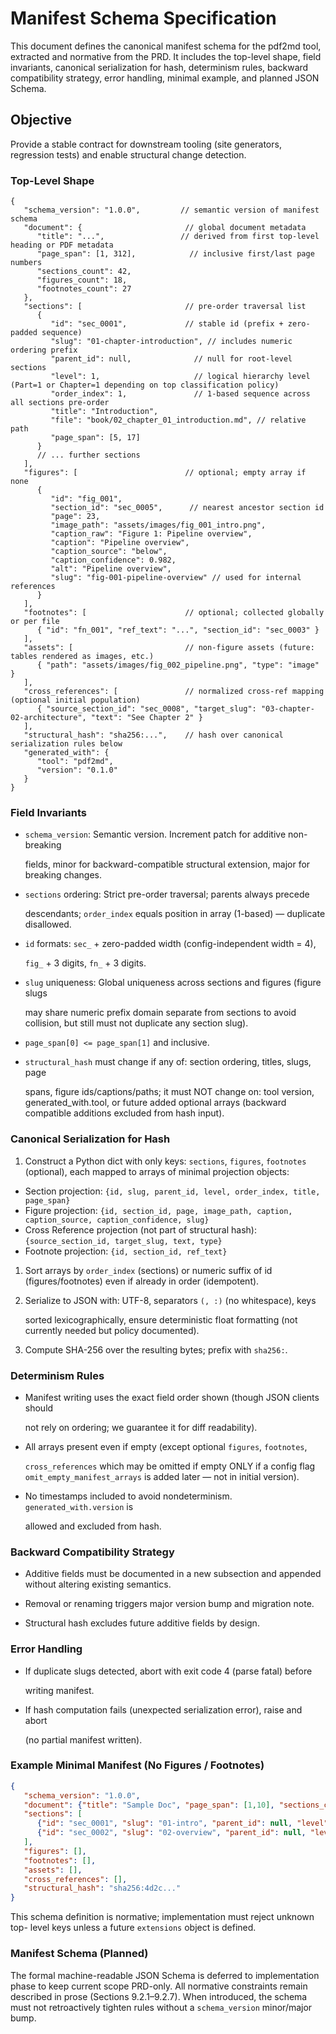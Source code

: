 # Manifest Schema Specification

<!-- markdownlint-disable  -->

This document defines the canonical manifest schema for the pdf2md tool,
extracted and normative from the PRD. It includes the top-level shape, field
invariants, canonical serialization for hash, determinism rules, backward
compatibility strategy, error handling, minimal example, and planned JSON
Schema.

## Objective

Provide a stable contract for downstream tooling (site generators, regression
tests) and enable structural change detection.

### Top-Level Shape

```jsonc
{
   "schema_version": "1.0.0",         // semantic version of manifest schema
   "document": {                       // global document metadata
      "title": "...",                 // derived from first top-level heading or PDF metadata
      "page_span": [1, 312],            // inclusive first/last page numbers
      "sections_count": 42,
      "figures_count": 18,
      "footnotes_count": 27
   },
   "sections": [                       // pre-order traversal list
      {
         "id": "sec_0001",             // stable id (prefix + zero-padded sequence)
         "slug": "01-chapter-introduction", // includes numeric ordering prefix
         "parent_id": null,              // null for root-level sections
         "level": 1,                     // logical hierarchy level (Part=1 or Chapter=1 depending on top classification policy)
         "order_index": 1,               // 1-based sequence across all sections pre-order
         "title": "Introduction",
         "file": "book/02_chapter_01_introduction.md", // relative path
         "page_span": [5, 17]
      }
      // ... further sections
   ],
   "figures": [                        // optional; empty array if none
      {
         "id": "fig_001",
         "section_id": "sec_0005",      // nearest ancestor section id
         "page": 23,
         "image_path": "assets/images/fig_001_intro.png",
         "caption_raw": "Figure 1: Pipeline overview",
         "caption": "Pipeline overview",
         "caption_source": "below",
         "caption_confidence": 0.982,
         "alt": "Pipeline overview",
         "slug": "fig-001-pipeline-overview" // used for internal references
      }
   ],
   "footnotes": [                      // optional; collected globally or per file
      { "id": "fn_001", "ref_text": "...", "section_id": "sec_0003" }
   ],
   "assets": [                         // non-figure assets (future: tables rendered as images, etc.)
      { "path": "assets/images/fig_002_pipeline.png", "type": "image" }
   ],
   "cross_references": [               // normalized cross-ref mapping (optional initial population)
      { "source_section_id": "sec_0008", "target_slug": "03-chapter-02-architecture", "text": "See Chapter 2" }
   ],
   "structural_hash": "sha256:...",    // hash over canonical serialization rules below
   "generated_with": {
      "tool": "pdf2md",
      "version": "0.1.0"
   }
}
```

### Field Invariants

- `schema_version`: Semantic version. Increment patch for additive non-breaking

  fields, minor for backward-compatible structural extension, major for breaking
  changes.

- `sections` ordering: Strict pre-order traversal; parents always precede

  descendants; `order_index` equals position in array (1-based) — duplicate
  disallowed.

- `id` formats: `sec_` + zero-padded width (config-independent width = 4),

  `fig_` + 3 digits, `fn_` + 3 digits.

- `slug` uniqueness: Global uniqueness across sections and figures (figure slugs

  may share numeric prefix domain separate from sections to avoid collision, but
  still must not duplicate any section slug).

- `page_span[0] <= page_span[1]` and inclusive.
- `structural_hash` must change if any of: section ordering, titles, slugs, page

  spans, figure ids/captions/paths; it must NOT change on: tool version,
  generated_with.tool, or future added optional arrays (backward compatible
  additions excluded from hash input).

### Canonical Serialization for Hash

1. Construct a Python dict with only keys: `sections`, `figures`, `footnotes` (optional),
   each mapped to arrays of minimal projection objects:

- Section projection: `{id, slug, parent_id, level, order_index, title, page_span}`
- Figure projection: `{id, section_id, page, image_path, caption, caption_source, caption_confidence, slug}`
- Cross Reference projection (not part of structural hash): `{source_section_id, target_slug, text, type}`
- Footnote projection: `{id, section_id, ref_text}`

1. Sort arrays by `order_index` (sections) or numeric suffix of id (figures/footnotes) even if already in order (idempotent).

1. Serialize to JSON with: UTF-8, separators `(, :)` (no whitespace), keys

   sorted lexicographically, ensure deterministic float formatting (not
   currently needed but policy documented).

1. Compute SHA-256 over the resulting bytes; prefix with `sha256:`.

### Determinism Rules

- Manifest writing uses the exact field order shown (though JSON clients should

  not rely on ordering; we guarantee it for diff readability).

- All arrays present even if empty (except optional `figures`, `footnotes`,

  `cross_references` which may be omitted if empty ONLY if a config flag
  `omit_empty_manifest_arrays` is added later — not in initial version).

- No timestamps included to avoid nondeterminism. `generated_with.version` is

  allowed and excluded from hash.

### Backward Compatibility Strategy

- Additive fields must be documented in a new subsection and appended without altering existing semantics.

- Removal or renaming triggers major version bump and migration note.
- Structural hash excludes future additive fields by design.

### Error Handling

- If duplicate slugs detected, abort with exit code 4 (parse fatal) before

  writing manifest.

- If hash computation fails (unexpected serialization error), raise and abort

  (no partial manifest written).

### Example Minimal Manifest (No Figures / Footnotes)

```json
{
   "schema_version": "1.0.0",
   "document": {"title": "Sample Doc", "page_span": [1,10], "sections_count": 2, "figures_count": 0, "footnotes_count": 0},
   "sections": [
      {"id": "sec_0001", "slug": "01-intro", "parent_id": null, "level": 1, "order_index": 1, "title": "Intro", "page_span": [1,2]},
      {"id": "sec_0002", "slug": "02-overview", "parent_id": null, "level": 1, "order_index": 2, "title": "Overview", "page_span": [3,10]}
   ],
   "figures": [],
   "footnotes": [],
   "assets": [],
   "cross_references": [],
   "structural_hash": "sha256:4d2c..."
}
```

This schema definition is normative; implementation must reject unknown top-
level keys unless a future `extensions` object is defined.

### Manifest Schema (Planned)

The formal machine-readable JSON Schema is deferred to implementation phase to
keep current scope PRD-only. All normative constraints remain described in prose
(Sections 9.2.1–9.2.7). When introduced, the schema must not retroactively
tighten rules without a `schema_version` minor/major bump.
